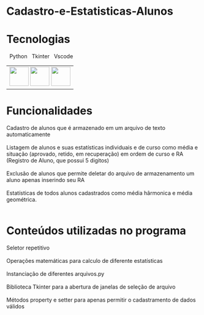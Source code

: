 # Cadastro-e-Estatisticas-Alunos
<h1> Tecnologias </h1>
<p> &nbsp Python &nbsp Tkinter &nbsp Vscode</p>
<table>
  <td>
    <img src="https://upload.wikimedia.org/wikipedia/commons/thumb/c/c3/Python-logo-notext.svg/1869px-Python-logo-notext.svg.png" width="50" height="50">
     <img src="https://play-lh.googleusercontent.com/98JfuGoUOxFK63NBn6Qd3TR1dSGcV_mJ17o_wRjPqWoKcDa7PyCG1K2C9jgH1Pb1N6Gj" width="50" height="50">
    <img src="https://upload.wikimedia.org/wikipedia/commons/thumb/9/9a/Visual_Studio_Code_1.35_icon.svg/2048px-Visual_Studio_Code_1.35_icon.svg.png" width="50" height="50">
  </td>
</table>

<h1> Funcionalidades </h1>
Cadastro de alunos que é armazenado em um arquivo de texto automaticamente <br> <br>
Listagem de alunos e suas estatísticas individuais e de curso como média e situação (aprovado, retido, em recuperação) em ordem de curso e RA (Registro de Aluno, que possui 5 digitos) <br> <br>
Exclusão de alunos que permite deletar do arquivo de armazenamento um aluno apenas inserindo seu RA <br><br>
Estatísticas de todos alunos cadastrados como média hârmonica e média geométrica. <br><br>

<h1>Conteúdos utilizadas no programa</h1>
Seletor repetitivo <br><br>
Operações matemáticas para calculo de diferente estatísticas <br><br>
Instanciação de diferentes arquivos.py <br><br>
Biblioteca Tkinter para a abertura de janelas de seleção de arquivo  <br><br>
Métodos property e setter para apenas permitir o cadastramento de dados válidos  <br><br>
